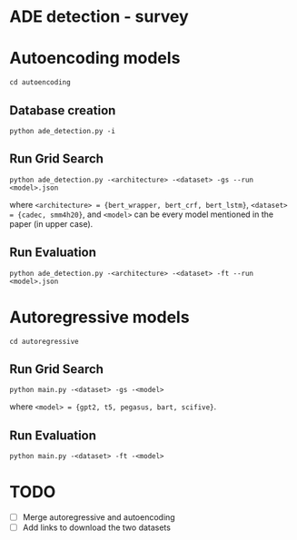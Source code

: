 # ADE detection - survey

# Autoencoding models

```
cd autoencoding
```

## Database creation

```
python ade_detection.py -i
```

## Run Grid Search

```
python ade_detection.py -<architecture> -<dataset> -gs --run <model>.json  
```

where `<architecture> = {bert_wrapper, bert_crf, bert_lstm}`, `<dataset> = {cadec, smm4h20}`, and `<model>` can be every model mentioned in the paper (in upper case).

## Run Evaluation

```
python ade_detection.py -<architecture> -<dataset> -ft --run <model>.json  
```


# Autoregressive models

```
cd autoregressive
```

## Run Grid Search

```
python main.py -<dataset> -gs -<model>
```

where `<model> = {gpt2, t5, pegasus, bart, scifive}`.


## Run Evaluation 

```
python main.py -<dataset> -ft -<model>
```

# TODO

 - [  ] Merge autoregressive and autoencoding
 - [  ] Add links to download the two datasets
